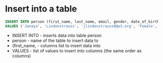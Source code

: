 # Insert into a table

```sql
INSERT INTO person (first_name, last_name, email, gender, date_of_birth, country_of_birth) 
VALUES ('Janaya', 'Lindenstrauss', 'jlindenstrauss0@w3.org', 'Female', '2021/05/27', 'ID');
```

- INSERT INTO - inserts data into table person
- person - name of the table to insert data to
- (first_name, - columns list to insert data into
- VALUES - list of values to insert into columns (the same order as columns)
